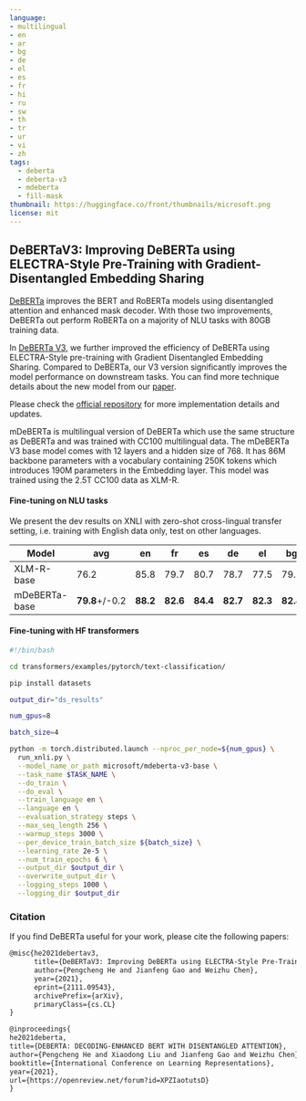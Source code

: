 ```yaml
---
language: 
- multilingual
- en 
- ar 
- bg 
- de 
- el 
- es 
- fr 
- hi 
- ru 
- sw 
- th 
- tr 
- ur 
- vi 
- zh
tags: 
  - deberta
  - deberta-v3
  - mdeberta
  - fill-mask
thumbnail: https://huggingface.co/front/thumbnails/microsoft.png
license: mit
---
```


## DeBERTaV3: Improving DeBERTa using ELECTRA-Style Pre-Training with Gradient-Disentangled Embedding Sharing

[DeBERTa](https://arxiv.org/abs/2006.03654) improves the BERT and RoBERTa models using disentangled attention and enhanced mask decoder. With those two improvements, DeBERTa out perform RoBERTa on a majority of NLU tasks with 80GB training data. 

In [DeBERTa V3](https://arxiv.org/abs/2111.09543), we further improved the efficiency of DeBERTa using ELECTRA-Style pre-training with Gradient Disentangled Embedding Sharing. Compared to DeBERTa,  our V3 version significantly improves the model performance on downstream tasks.  You can find more technique details about the new model from our [paper](https://arxiv.org/abs/2111.09543).

Please check the [official repository](https://github.com/microsoft/DeBERTa) for more implementation details and updates.

mDeBERTa is multilingual version of DeBERTa which use the same structure as DeBERTa and was trained with CC100 multilingual data.
The mDeBERTa V3 base model comes with 12 layers and a hidden size of 768. It has 86M backbone parameters  with a vocabulary containing 250K tokens which introduces 190M parameters in the Embedding layer.  This model was trained using the 2.5T CC100 data as XLM-R.


#### Fine-tuning on NLU tasks

We present the dev results on XNLI with zero-shot cross-lingual transfer setting, i.e. training with English data only, test on other languages.

| Model        |avg | en |  fr| es  | de  | el  | bg  | ru  |tr   |ar   |vi   | th  | zh | hi  | sw  | ur  | 
|--------------| ----|----|----|---- |--   |--   |--   | --  |--   |--   |--   | --  | -- | --  | --  | --  |
| XLM-R-base   |76.2 |85.8|79.7|80.7 |78.7 |77.5 |79.6 |78.1 |74.2 |73.8 |76.5 |74.6 |76.7| 72.4| 66.5| 68.3|
| mDeBERTa-base|**79.8**+/-0.2|**88.2**|**82.6**|**84.4** |**82.7** |**82.3** |**82.4** |**80.8** |**79.5** |**78.5** |**78.1** |**76.4** |**79.5**| **75.9**| **73.9**| **72.4**|

#### Fine-tuning with HF transformers

```bash
#!/bin/bash

cd transformers/examples/pytorch/text-classification/

pip install datasets

output_dir="ds_results"

num_gpus=8

batch_size=4

python -m torch.distributed.launch --nproc_per_node=${num_gpus} \
  run_xnli.py \
  --model_name_or_path microsoft/mdeberta-v3-base \
  --task_name $TASK_NAME \
  --do_train \
  --do_eval \
  --train_language en \
  --language en \
  --evaluation_strategy steps \
  --max_seq_length 256 \
  --warmup_steps 3000 \
  --per_device_train_batch_size ${batch_size} \
  --learning_rate 2e-5 \
  --num_train_epochs 6 \
  --output_dir $output_dir \
  --overwrite_output_dir \
  --logging_steps 1000 \
  --logging_dir $output_dir

```

### Citation

If you find DeBERTa useful for your work, please cite the following papers:

``` latex
@misc{he2021debertav3,
      title={DeBERTaV3: Improving DeBERTa using ELECTRA-Style Pre-Training with Gradient-Disentangled Embedding Sharing}, 
      author={Pengcheng He and Jianfeng Gao and Weizhu Chen},
      year={2021},
      eprint={2111.09543},
      archivePrefix={arXiv},
      primaryClass={cs.CL}
}
```

``` latex
@inproceedings{
he2021deberta,
title={DEBERTA: DECODING-ENHANCED BERT WITH DISENTANGLED ATTENTION},
author={Pengcheng He and Xiaodong Liu and Jianfeng Gao and Weizhu Chen},
booktitle={International Conference on Learning Representations},
year={2021},
url={https://openreview.net/forum?id=XPZIaotutsD}
}
```
